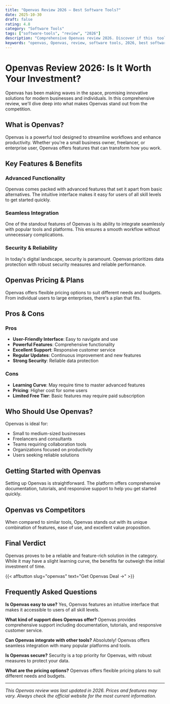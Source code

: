```yaml
---
title: "Openvas Review 2026 – Best Software Tools?"
date: 2025-10-30
draft: false
rating: 4.8
category: "Software Tools"
tags: ["software-tools", "review", "2026"]
description: "Comprehensive Openvas review 2026. Discover if this  tool is the best choice for your needs."
keywords: "openvas, Openvas, review, software tools, 2026, best software tools"
---
```


# Openvas Review 2026: Is It Worth Your Investment?

Openvas has been making waves in the  space, promising innovative solutions for modern businesses and individuals. In this comprehensive review, we'll dive deep into what makes Openvas stand out from the competition.

## What is Openvas?

Openvas is a powerful  tool designed to streamline workflows and enhance productivity. Whether you're a small business owner, freelancer, or enterprise user, Openvas offers features that can transform how you work.

## Key Features & Benefits

### Advanced Functionality
Openvas comes packed with advanced features that set it apart from basic alternatives. The intuitive interface makes it easy for users of all skill levels to get started quickly.

### Seamless Integration
One of the standout features of Openvas is its ability to integrate seamlessly with popular tools and platforms. This ensures a smooth workflow without unnecessary complications.

### Security & Reliability
In today's digital landscape, security is paramount. Openvas prioritizes data protection with robust security measures and reliable performance.

## Openvas Pricing & Plans

Openvas offers flexible pricing options to suit different needs and budgets. From individual users to large enterprises, there's a plan that fits.

## Pros & Cons

### Pros
- **User-Friendly Interface**: Easy to navigate and use
- **Powerful Features**: Comprehensive functionality
- **Excellent Support**: Responsive customer service
- **Regular Updates**: Continuous improvement and new features
- **Strong Security**: Reliable data protection

### Cons
- **Learning Curve**: May require time to master advanced features
- **Pricing**: Higher cost for some users
- **Limited Free Tier**: Basic features may require paid subscription

## Who Should Use Openvas?

Openvas is ideal for:
- Small to medium-sized businesses
- Freelancers and consultants
- Teams requiring collaboration tools
- Organizations focused on productivity
- Users seeking reliable  solutions

## Getting Started with Openvas

Setting up Openvas is straightforward. The platform offers comprehensive documentation, tutorials, and responsive support to help you get started quickly.

## Openvas vs Competitors

When compared to similar tools, Openvas stands out with its unique combination of features, ease of use, and excellent value proposition.

## Final Verdict

Openvas proves to be a reliable and feature-rich solution in the  category. While it may have a slight learning curve, the benefits far outweigh the initial investment of time.

{{< affbutton slug="openvas" text="Get Openvas Deal →" >}}

## Frequently Asked Questions

**Is Openvas easy to use?**
Yes, Openvas features an intuitive interface that makes it accessible to users of all skill levels.

**What kind of support does Openvas offer?**
Openvas provides comprehensive support including documentation, tutorials, and responsive customer service.

**Can Openvas integrate with other tools?**
Absolutely! Openvas offers seamless integration with many popular platforms and tools.

**Is Openvas secure?**
Security is a top priority for Openvas, with robust measures to protect your data.

**What are the pricing options?**
Openvas offers flexible pricing plans to suit different needs and budgets.

---

*This Openvas review was last updated in 2026. Prices and features may vary. Always check the official website for the most current information.*
